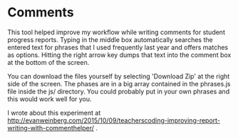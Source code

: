 # Comments
This tool helped improve my workflow while writing comments for student progress reports. Typing in the middle box automatically searches the entered text for phrases that I used frequently last year and offers matches as options. Hitting the right arrow key dumps that text into the comment box at the bottom of the screen.

You can download the files yourself by selecting 'Download Zip' at the right side of the screen. The phases are in a big array contained in the phrases.js file inside the js/ directory. You could probably put in your own phrases and this would work well for you.

I wrote about this experiment at http://evanweinberg.com/2015/10/09/teacherscoding-improving-report-writing-with-commenthelper/ .
